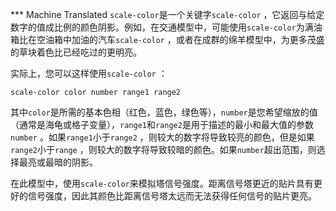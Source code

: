 ﻿*** Machine Translated
`scale-color`是一个关键字`scale-color` ，它返回与给定数字的值成比例的颜色阴影。例如，在交通模型中，可能使用`scale-color`为满油箱比在空油箱中加油的汽车`scale-color` ，或者在成群的绵羊模型中，为更多茂盛的草块着色比已经吃过的更明亮。

实际上，您可以这样使用`scale-color` ：

`scale-color color number range1 range2`

其中`color`是所需的基本色相（红色，蓝色，绿色等），`number`是您希望缩放的值（通常是海龟或格子变量），`range1`和`range2`是用于描述的最小和最大值的参数`number` 。如果`range1`小于`range2` ，则较大的数字将导致较亮的颜色，但是如果`range2`小于`range` ，则较大的数字将导致较暗的颜色。如果`number`超出范围，则选择最亮或最暗的阴影。

在此模型中，使用`scale-color`来模拟塔信号强度。距离信号塔更近的贴片具有更好的信号强度，因此其颜色比距离信号塔太远而无法获得任何信号的贴片更亮。